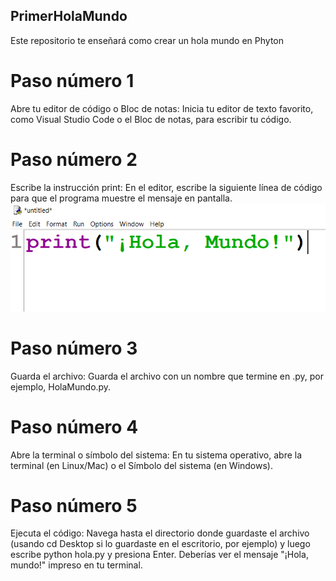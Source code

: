 ## PrimerHolaMundo
Este repositorio te enseñará como crear un hola mundo en Phyton
# Paso número 1
Abre tu editor de código o Bloc de notas: Inicia tu editor de texto favorito, como Visual Studio Code o el Bloc de notas, para escribir tu código.
# Paso número 2
Escribe la instrucción print: En el editor, escribe la siguiente línea de código para que el programa muestre el mensaje en pantalla.
![Bloque de código](imagenes/CodPhyHM.png "Imagen del codigo en Phyton")
# Paso número 3
Guarda el archivo: Guarda el archivo con un nombre que termine en .py, por ejemplo, HolaMundo.py.
# Paso número 4
Abre la terminal o símbolo del sistema: En tu sistema operativo, abre la terminal (en Linux/Mac) o el Símbolo del sistema (en Windows).
# Paso número 5
Ejecuta el código: Navega hasta el directorio donde guardaste el archivo (usando cd Desktop si lo guardaste en el escritorio, por ejemplo) y luego escribe python hola.py y presiona Enter. 
Deberías ver el mensaje "¡Hola, mundo!" impreso en tu terminal.


